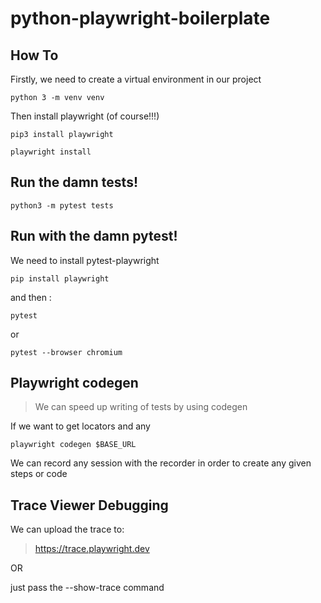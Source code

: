 # python-playwright-boilerplate

## How To

Firstly, we need to create a virtual environment in our project

```
python 3 -m venv venv
```


Then install playwright (of course!!!)

```
pip3 install playwright
```


```
playwright install
```


## Run the damn tests!
```
python3 -m pytest tests
```

## Run with the damn pytest!

We need to install pytest-playwright

```
pip install playwright
```

and then :

```
pytest
```

or 

```
pytest --browser chromium 
```


## Playwright codegen

> We can speed up writing of tests by using codegen

If we want to get locators and any 

```
playwright codegen $BASE_URL

```

We can record any session with the recorder in order to create any given steps or code



## Trace Viewer Debugging

We can upload the trace to:

> https://trace.playwright.dev

OR

just pass the --show-trace command



